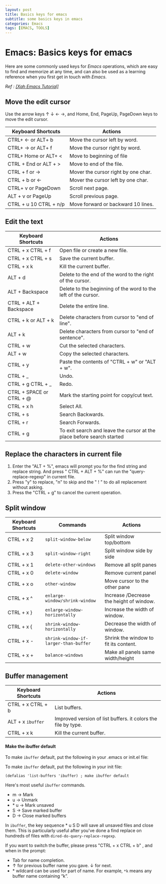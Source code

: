 ```yaml
---
layout: post
title: Basics keys for emacs
subtitle: some basics keys in emacs
categories: Emacs
tags: [EMACS, TOOLS]
---
```


# Emacs: Basics keys for emacs

Here are some commonly used keys for *Emacs* operations, which are easy to find and memorize at any time, and can also be used as a learning reference when you first get in touch with *Emacs*.

*Ref : [[Xah Emacs Tutorial]](http://xahlee.info/emacs/index.html)*

## Move the edit cursor

Use the arrow keys ↑ ↓ ← →, and Home, End, PageUp, PageDown keys to move the edit cursor.

| Keyboard Shortcuts     | Actions                             |
| ---------------------- | ----------------------------------- |
| CTRL+ ← or ALT+ b      | Move the cursor left by word.       |
| CTRL+ → or ALT+ f      | Move the cursor right by word.      |
| CTRL+ Home or ALT+ <   | Move to beginning of file           |
| CTRL + End or ALT + >  | Move to end of the file.            |
| CTRL + f or →          | Mover the cursor right by one char. |
| CTRL + b or  ←         | Mover the cursor left by one char.  |
| CTRL+ v or PageDown    | Scroll next page.                   |
| ALT + v or PageUp      | Scroll previous page.               |
| CTRL + u 10 CTRL + n/p | Move forward or backward 10 lines.  |

## Edit the text

| Keyboard Shortcuts       | Actions                                                      |
| ------------------------ | ------------------------------------------------------------ |
| CTRL + x CTRL + f        | Open file or create a new file.                              |
| CTRL + x CTRL + s        | Save the current buffer.                                     |
| CTRL + x k               | Kill the current buffer.                                     |
| ALT + d                  | Delete to the end of the word to the right of the cursor.    |
| ALT + Backspace          | Delete to the beginning of the word to the left of the cursor. |
| CTRL + ALT + Backspace   | Delete the entire line.                                      |
| CTRL + k or ALT + k      | Delete characters from cursor to "end of line".              |
| ALT + k                  | Delete characters from cursor to "end of sentence".          |
| CTRL + w                 | Cut the selected characters.                                 |
| ALT +  w                 | Copy the selected characters.                                |
| CTRL + y                 | Paste the contents of "CTRL + w" or "ALT + w".               |
| CTRL + _                 | Undo.                                                        |
| CTRL + g CTRL + _        | Redo.                                                        |
| CTRL + SPACE or CTRL + @ | Mark the starting point for copy/cut text.                   |
| CTRL + x h               | Select All.                                                  |
| CTRL + s                 | Search Backwards.                                            |
| CTRL + r                 | Search Forwards.                                             |
| CTRL + g                 | To exit search and leave the cursor at the place before search started |

## Replace the characters in current file

1.   Enter the "ALT + %", emacs will prompt you for the find string and replace string. And press " CTRL + ALT + %" can run the "query-replace-regexp"  in current file.
2.   Press "y" to replace, "n" to skip and the " ! " to do all replacement without asking.
3.   Press the "CTRL + g" to cancel the current operation.

## Split window

| Keyboard Shortcuts | Commands                              | Actions                                  |
| ------------------ | ------------------------------------- | ---------------------------------------- |
| CTRL + x 2         | `split-window-below`                  | Split window top/bottom                  |
| CTRL + x 3         | `split-window-right`                  | Split window side by side                |
| CTRL + x 1         | `delete-other-windows`                | Remove all split panes                   |
| CTRL + x 0         | `delete-window`                       | Remove current panel                     |
| CTRL + x o         | `other-window`                        | Move cursor to the other pane            |
| CTRL + x ^         | `enlarge-window/shrink-window`        | Increase /Decrease the height of window. |
| CTRL + x }         | `enlarge-window-horizontally`         | Increase the width of window.            |
| CTRL + x {         | `shrink-window-horizontally`          | Decrease the width of window.            |
| CTRL + x -         | `shrink-window-if-larger-than-buffer` | Shrink the window to fit its content.    |
| CTRL + x +         | `balance-windows`                     | Make all panels same width/height        |

## Buffer management

| Keyboard Shortcuts | Actions                                                      |
| ------------------ | ------------------------------------------------------------ |
| CTRL + x CTRL + b  | List buffers.                                                |
| ALT + x `ibuffer`  | Improved version of list buffers. it colors the file by type. |
| CTRL + x k         | Kill the current buffer.                                     |

#### Make the ibuffer default 

To make  `ibuffer` default, put the following in your .emacs or init.el file:

To make `ibuffer` default, put the following in your init file:

```emacs lisp
(defalias 'list-buffers 'ibuffer) ; make ibuffer default
```

Here's most useful `ibuffer` commands.

-   m → Mark
-   u → Unmark
-   \* u → Mark unsaved
-   S → Save marked buffer
-   D → Close marked buffers

In `ibuffer`, the key sequence * u S D will save all unsaved files and close them. This is particularly useful after you've done a find replace on hundreds of files with `dired-do-query-replace-regexp`.

If you want to switch the buffer, please press "CTRL + x CTRL + b" , and when in the prompt:

-   Tab for name completion.
-   ↑ for previous buffer name you gave. ↓ for next.
-   \* wildcard can be used for part of name. For example, `*k` means any buffer name containing “k”.

